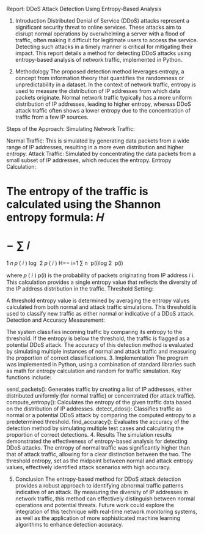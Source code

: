 Report: DDoS Attack Detection Using Entropy-Based Analysis
1. Introduction
Distributed Denial of Service (DDoS) attacks represent a significant security threat to online services. These attacks aim to disrupt normal operations by overwhelming a server with a flood of traffic, often making it difficult for legitimate users to access the service. Detecting such attacks in a timely manner is critical for mitigating their impact. This report details a method for detecting DDoS attacks using entropy-based analysis of network traffic, implemented in Python.

2. Methodology
The proposed detection method leverages entropy, a concept from information theory that quantifies the randomness or unpredictability in a dataset. In the context of network traffic, entropy is used to measure the distribution of IP addresses from which data packets originate. Normal network traffic typically has a more uniform distribution of IP addresses, leading to higher entropy, whereas DDoS attack traffic often shows a lower entropy due to the concentration of traffic from a few IP sources.

Steps of the Approach:
Simulating Network Traffic:

Normal Traffic: This is simulated by generating data packets from a wide range of IP addresses, resulting in a more even distribution and higher entropy.
Attack Traffic: Simulated by concentrating the data packets from a small subset of IP addresses, which reduces the entropy.
Entropy Calculation:

The entropy of the traffic is calculated using the Shannon entropy formula:
𝐻
=
−
∑
𝑖
=
1
𝑛
𝑝
(
𝑖
)
log
⁡
2
𝑝
(
𝑖
)
H=− 
i=1
∑
n
​
 p(i)log 
2
​
 p(i)

where 
𝑝
(
𝑖
)
p(i) is the probability of packets originating from IP address 
𝑖
i. This calculation provides a single entropy value that reflects the diversity of the IP address distribution in the traffic.
Threshold Setting:

A threshold entropy value is determined by averaging the entropy values calculated from both normal and attack traffic simulations. This threshold is used to classify new traffic as either normal or indicative of a DDoS attack.
Detection and Accuracy Measurement:

The system classifies incoming traffic by comparing its entropy to the threshold. If the entropy is below the threshold, the traffic is flagged as a potential DDoS attack. The accuracy of this detection method is evaluated by simulating multiple instances of normal and attack traffic and measuring the proportion of correct classifications.
3. Implementation
The program was implemented in Python, using a combination of standard libraries such as math for entropy calculation and random for traffic simulation. Key functions include:

send_packets(): Generates traffic by creating a list of IP addresses, either distributed uniformly (for normal traffic) or concentrated (for attack traffic).
compute_entropy(): Calculates the entropy of the given traffic data based on the distribution of IP addresses.
detect_ddos(): Classifies traffic as normal or a potential DDoS attack by comparing the computed entropy to a predetermined threshold.
find_accuracy(): Evaluates the accuracy of the detection method by simulating multiple test cases and calculating the proportion of correct detections.
4. Results
The simulation results demonstrated the effectiveness of entropy-based analysis for detecting DDoS attacks. The entropy of normal traffic was significantly higher than that of attack traffic, allowing for a clear distinction between the two. The threshold entropy, set as the midpoint between normal and attack entropy values, effectively identified attack scenarios with high accuracy.

5. Conclusion
The entropy-based method for DDoS attack detection provides a robust approach to identifying abnormal traffic patterns indicative of an attack. By measuring the diversity of IP addresses in network traffic, this method can effectively distinguish between normal operations and potential threats. Future work could explore the integration of this technique with real-time network monitoring systems, as well as the application of more sophisticated machine learning algorithms to enhance detection accuracy.
